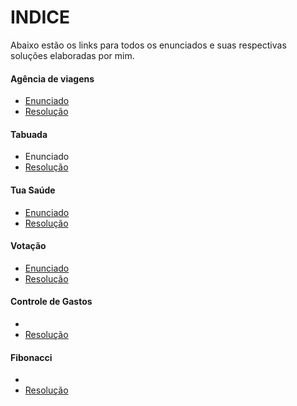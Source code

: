 # INDICE

Abaixo estão os links para todos os enunciados e suas respectivas soluções elaboradas por mim.

<h4>Agência de viagens</h4>
<ul>
<li><a href="https://github.com/brunoesm07/Projeto_Fintech_ADS-FIAP/blob/main/Exerc%C3%ADcios%20em%20Python-FIAP/agencia-viagens.md">Enunciado</a></li>
<li><a href="https://github.com/brunoesm07/Projeto_Fintech_ADS-FIAP/blob/main/Exerc%C3%ADcios%20em%20Python-FIAP/Agencia-Viagens.py"> Resolução </a></li>
</ul>

<h4>Tabuada</h4>
<ul>
<li>Enunciado</li>
<li><a href="https://github.com/brunoesm07/Projeto_Fintech_ADS-FIAP/blob/main/Exerc%C3%ADcios%20em%20Python-FIAP/Tabuada.py">Resolução</a></li>
</ul>

<h4>Tua Saúde</h4>
<ul>
<li><a href="https://github.com/brunoesm07/Projeto_Fintech_ADS-FIAP/blob/main/Exerc%C3%ADcios%20em%20Python-FIAP/tua-saude.md">Enunciado</a></li>
<li><a href="https://github.com/brunoesm07/Projeto_Fintech_ADS-FIAP/blob/main/Exerc%C3%ADcios%20em%20Python-FIAP/Tua-Saude.py">Resolução</a></li>
</ul>

<h4>Votação</h4>
<ul>
<li><a href="https://github.com/brunoesm07/Projeto_Fintech_ADS-FIAP/blob/main/Exerc%C3%ADcios%20em%20Python-FIAP/vota%C3%A7%C3%A3o.md">Enunciado</a></li>
<li><a href="https://github.com/brunoesm07/Projeto_Fintech_ADS-FIAP/blob/main/Exerc%C3%ADcios%20em%20Python-FIAP/Vota%C3%A7%C3%A3o.py">Resolução</a></li>
</ul>

<h4>Controle de Gastos</h4>
<ul>
<li><a href=""></a></li>
<li><a href="https://github.com/brunoesm07/Projeto_Fintech_ADS-FIAP/blob/main/Exerc%C3%ADcios%20em%20Python-FIAP/Controle-gastos.py">Resolução</a></li>
</ul>

<h4>Fibonacci</h4>
<ul>
<li><a href=""></a></li>
<li><a href="https://github.com/brunoesm07/Projeto_Fintech_ADS-FIAP/blob/main/Exerc%C3%ADcios%20em%20Python-FIAP/Fibonacci.py">Resolução</a></li>
</ul>
